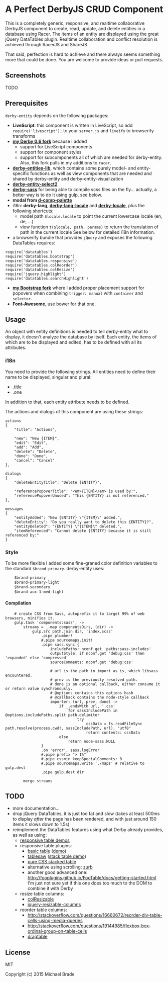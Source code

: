 # A Perfect DerbyJS CRUD Component

This is a completely generic, responsive, and realtime collaborative DerbyJS component to create, read, update,
and delete entities in a database using Racer. The items of an entity are displayed using
the great jQuery DataTables plugin. Realtime collaboration and conflict resolution is achieved
through RacerJS and ShareJS.

That said, perfection is hard to achieve and there always seems something more that could be done. You are welcome
to provide ideas or pull requests.


## Screenshots

TODO


## Prerequisites

`derby-entity` depends on the following packages:

* **LiveScript**: this component is written in LiveScript, so add `require('livescript');` to your `server.js` and `liveify`
  to browserify transforms
* **[my Derby 0.6 fork](https://github.com/michael-brade/derby)** because I added
    - support for LiveScript components
    - support for component styles
    - support for subcomponents
  all of which are needed for derby-entity. Also, this fork pulls in my additions to `racer`.
* **[derby-entities-lib](https://github.com/michael-brade/derby-entities-lib)**, which contains some purely model- and
    entity-specific functions as well as view components that are needed and shared by derby-entity and derby-entity-visualization
* **[derby-entity-select2](https://github.com/michael-brade/derby-entity-select2)**
* **[derby-sass](https://github.com/michael-brade/derby-sass)** for being able to compile scss files on the fly... actually, a better way is to do it using gulp, see below.
* **modal from [d-comp-palette](https://github.com/shuslav/d-comp-palette)**
* i18n: **derby-lang**, **[derby-lang-locale](https://github.com/michael-brade/derby-lang-locale)** and
  **[derby-locale](https://github.com/michael-brade/derby-locale)**, plus the following shortcuts:
    - model path `$locale.locale` to point the current lowercase locale (en, de, ...)
    - view function `t($locale, path, params)` to return the translation of path in the current locale
  See below for detailed i18n information.
* a browserify bundle that provides `jQuery` and exposes the following DataTables requires:
```
require('datatables')
require('datatables.bootstrap')
require('datatables.responsive')
require('datatables.colReorder')
require('datatables.colResize')
require('jquery.highlight')
require('datatables.searchHighlight')
```
* **[my Bootstrap fork](https://github.com/michael-brade/bootstrap)** where I added proper placement support for popovers
    when combining `trigger: manual` with `container` and `selector`.
* **Font-Awesome**, use bower for that one.


## Usage

An object with entity definitions is needed to tell derby-entity what to display, it doesn't analyze the database by
itself. Each entity, the items of which are to be displayed and edited, has to be defined with all its attributes.


### i18n

You need to provide the following strings. All entities need to define their name to be displayed, singular and plural:

* <entity>.title
* <entity>.one

In addition to that, each entity attribute needs to be defined.

The actions and dialogs of this component are using these strings:

```
actions
{
    "title": "Actions",

    "new": "New {ITEM}",
    "edit": "Edit",
    "add": "Add",
    "delete": "Delete",
    "done": "Done",
    "cancel": "Cancel"
},

dialogs
{
    "deleteEntityTitle": "Delete {ENTITY}",

    "referencePopoverTitle": "<em>{ITEM}</em> is used by:",
    "referencePopoverUnused": "This {ENTITY} is not referenced."
},

messages
{
    "entityAdded": "New {ENTITY} \"{ITEM}\" added.",
    "deleteEntity": "Do you really want to delete this {ENTITY}?",
    "entityDeleted": "{ENTITY} \"{ITEM}\" deleted.",
    "itemReferenced": "Cannot delete {ENTITY} because it is still referenced by:"
}
```

### Style

To be more flexible I added some fine-graned color definition variables to the standard `$brand-primary`. derby-entity
uses:
```sass
    $brand-primary
    $brand-primary-light
    $brand-secondary
    $brand-aux-1-med-light
```

#### Compilation

```ls
    # create CSS from Sass, autoprefix it to target 99% of web browsers, minifies it.
    gulp.task 'components:sass', ->
        streams = _.map componentsDirs, (dir) ->
            gulp.src path.join dir, 'index.scss'
                .pipe plumber!
                #.pipe sourcemaps.init!
                .pipe sass.sync {
                    includePaths: nconf.get 'paths:sass-includes'
                    outputStyle: if nconf.get 'debug:css' then 'expanded' else 'compressed'
                    sourceComments: nconf.get 'debug:css'

                    # url is the path in import as is, which libsass encountered.
                    # prev is the previously resolved path.
                    # done is an optional callback, either consume it or return value synchronously.
                    # @options contains this options hash
                    # @callback contains the node-style callback
                    importer: (url, prev, done) ->
                        if _.endsWith url, '.css'
                            for sassIncludePath in @options.includePaths.split path.delimiter
                                try
                                    cssData = fs.readFileSync path.resolve(process.cwd!, sassIncludePath, url), "utf8"
                                    return contents: cssData
                        else
                            return node-sass.NULL
                }
                .on 'error', sass.logError
                #.pipe prefix "> 1%"
                #.pipe cssmin keepSpecialComments: 0
                #.pipe sourcemaps.write './maps' # relative to gulp.dest
                .pipe gulp.dest dir

        merge streams
```



## TODO

* more documentation...
* drop jQuery DataTables, it is just too fat and slow (takes at least 500ms to display *after* the page
    has been rendered, and with just around 150 items it slows down to 1.5s)
* reimplement the DataTables features using what Derby already provides, as well as using:
    - [responsive table demos](http://elvery.net/demo/responsive-tables/)
    - responsive table plugins:
        * [basic table](https://github.com/jerrylow/basictable) ([demo](http://www.jerrylow.com/basictable/demo/))
        * [tablesaw](https://github.com/filamentgroup/tablesaw) ([stack table demo](http://filamentgroup.github.io/tablesaw/demo/stackonly.html))
        * [pure CSS stacked table](https://css-tricks.com/examples/ResponsiveTables/responsive.php)
        * alternative using scrolling: [zurb](http://zurb.com/playground/responsive-tables)
        * another good advanced one: http://fooplugins.github.io/FooTable/docs/getting-started.html
          I'm just not sure yet if this one does too much to the DOM to combine it with Derby
    - resize table columns:
        - [colResizable](https://github.com/alvaro-prieto/colResizable)
        - [jquery-resizable-columns](http://dobtco.github.io/jquery-resizable-columns)
    - reorder table columns:
        - http://stackoverflow.com/questions/16660672/reorder-div-table-cells-using-media-queries
        - http://stackoverflow.com/questions/19144985/flexbox-box-ordinal-group-on-table-cells
        - [dragtable](http://akottr.github.io/dragtable/)

## License

MIT

Copyright (c) 2015 Michael Brade
